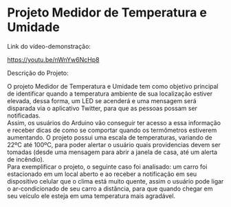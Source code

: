 # Projeto Medidor de Temperatura e Umidade

Link do vídeo-demonstração: 

https://youtu.be/nWnYw6NcHp8

Descrição do Projeto:

O projeto Medidor de Temperatura e Umidade tem como objetivo principal de identificar quando a temperatura ambiente de sua localização estiver elevada, dessa forma, um LED se acenderá e uma mensagem será disparada via o aplicativo Twitter, para que as pessoas possam ser notificadas.   
Assim, os usuários do Arduino vão conseguir ter acesso a essa informação e receber dicas de como se comportar quando os termômetros estiverem aumentando. O projeto possui uma escala de temperaturas, variando de 22ºC até 100ºC, para poder alertar o usuário quais providencias devem ser tomadas (desde uma mensagem para abrir a janela de casa, até um alerta de incêndio).  
Para exemplificar o projeto, o seguinte caso foi analisado: um carro foi estacionado em um local aberto e ao receber a notificação em seu dispositivo celular que o clima está muito quente, assim o usuário pode ligar o ar-condicionado de seu carro a distância, para que quando chegar em seu veículo ele esteja em uma temperatura mais agradável.
